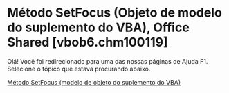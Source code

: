 
# Método SetFocus (Objeto de modelo do suplemento do VBA), Office Shared [vbob6.chm100119]

Olá! Você foi redirecionado para uma das nossas páginas de Ajuda F1. Selecione o tópico que estava procurando abaixo.

[Método SetFocus (modelo de objeto do suplemento do VBA)](http://msdn.microsoft.com/library/408bf4f7-5b76-e9dc-de60-c076470f88f4%28Office.15%29.aspx)

